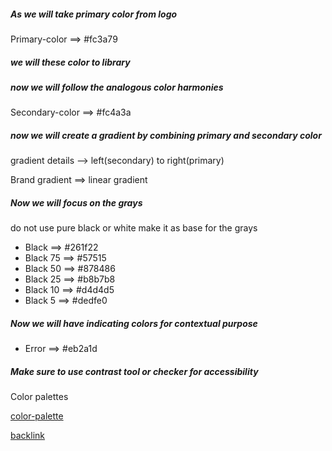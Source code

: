 ##### As we will take primary color from logo

   Primary-color ==> #fc3a79

##### we will these color to library

##### now we will follow the analogous color harmonies

   Secondary-color ==> #fc4a3a

##### now we will create a gradient by combining primary and secondary color

  gradient details --> left(secondary) to right(primary)

  Brand gradient ==> linear gradient 

##### Now we will focus on the grays

do not use pure black or white
 make it as base for the grays

  - Black ==> #261f22
 -  Black 75 ==>  #57515
  - Black 50 ==> #878486
  - Black 25 ==> #b8b7b8
  - Black 10 ==> #d4d4d5
  - Black 5 ==> #dedfe0

##### Now we will have indicating colors for contextual purpose
   - Error ==> #eb2a1d

##### Make sure to use contrast tool or checker for accessibility

Color palettes

[color-palette](./assets/Color-palletes.png)



[backlink](./Web-Design.md)